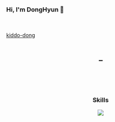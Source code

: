 <br/><br/>
<p align="center"> 
<h3> <a align="center" target="_blank"> Hi, I'm DongHyun 🙌 </a></h3><br/>
<br/>
<a align="center" target="_blank" href="https://kiddo-dong.vercel.app/"> kiddo-dong </a> <br/>
</p><br/>
<h4 align="center"> ➖ </h4>
<h3 align="center">
</p>

<br/>
<br/>
<h3 align="center">Skills</h3>
<!--Skiils icons-->
<p align="center">
<img src="https://skillicons.dev/icons?i=java,spring,mysql,aws,react,nextjs,git,linux,python,c&perline=5"/>
</p>
